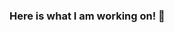 ### Here is what I am working on! 👋

<!--
**MilanGrujicic/MilanGrujicic** is a ✨ _special_ ✨ repository because its `README.md` (this file) appears on your GitHub profile.

Here are some ideas to get you started:

- 🔭 I’m currently working on ... NCR
- 🌱 I’m currently learning ... Appium
- 👯 I’m looking to collaborate on ... QA testing and automation testing 
- 🤔 I’m looking for help with ... Regular Expressions
- 💬 Ask me about ... Anything
- 📫 How to reach me: ... [Linkedin](linkedin.com/in/milangrujicic-20ba05110)
- 😄 Pronouns: ... He/Him
- ⚡ Fun fact: ... I am a polyglot
-->
